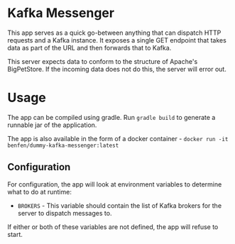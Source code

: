 # Kafka Messenger

This app serves as a quick go-between anything that can dispatch HTTP requests and a Kafka instance.  It exposes a single GET endpoint that takes data as part of the URL and then forwards that to Kafka.

This server expects data to conform to the structure of Apache's BigPetStore.  If the incoming data does not do this, the server will error out.

# Usage

The app can be compiled using gradle.  Run `gradle build` to generate a runnable jar of the application.

The app is also available in the form of a docker container - `docker run -it benfen/dummy-kafka-messenger:latest`

## Configuration

For configuration, the app will look at environment variables to determine what to do at runtime:
* `BROKERS` - This variable should contain the list of Kafka brokers for the server to dispatch messages to.

If either or both of these variables are not defined, the app will refuse to start.
